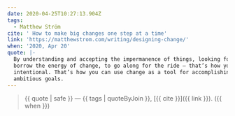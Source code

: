 ```yaml
---
date: 2020-04-25T10:27:13.904Z
tags:
  - Matthew Ström
cite: ' How to make big changes one step at a time'
link: 'https://matthewstrom.com/writing/designing-change/'
when: '2020, Apr 20'
quote: |-
  By understanding and accepting the impermanence of things, looking for ways to
  borrow the energy of change, to go along for the ride — that’s how you can be
  intentional. That’s how you can use change as a tool for accomplishing
  ambitious goals.
---
```


> {{ quote | safe }}
> — {{ tags | quoteByJoin }}, [{{ cite }}]({{ link }}). ({{ when }})
